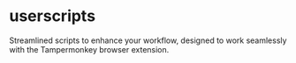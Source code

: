 # userscripts
Streamlined scripts to enhance your workflow, designed to work seamlessly with the Tampermonkey browser extension.
